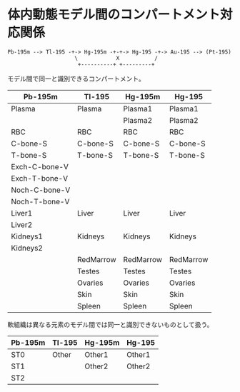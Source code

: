 # 体内動態モデル間のコンパートメント対応関係

```
Pb-195m --> Tl-195 -+-> Hg-195m -+-+-> Hg-195 -+-> Au-195 --> (Pt-195)
                     \            X           /
                      +----------+ +---------+
```

モデル間で同一と識別できるコンパートメント。

|Pb-195m        |Tl-195    |Hg-195m   |Hg-195    |
|---------------|----------|----------|----------|
|Plasma         |Plasma    |Plasma1   |Plasma1   |
|               |          |Plasma2   |Plasma2   |
|RBC            |RBC       |RBC       |RBC       |
|C-bone-S       |C-bone-S  |C-bone-S  |C-bone-S  |
|T-bone-S       |T-bone-S  |T-bone-S  |T-bone-S  |
|Exch-C-bone-V  |          |          |          |
|Exch-T-bone-V  |          |          |          |
|Noch-C-bone-V  |          |          |          |
|Noch-T-bone-V  |          |          |          |
|Liver1         |Liver     |Liver     |Liver     |
|Liver2         |          |          |          |
|Kidneys1       |Kidneys   |Kidneys   |Kidneys   |
|Kidneys2       |          |          |          |
|               |RedMarrow |RedMarrow |RedMarrow |
|               |Testes    |Testes    |Testes    |
|               |Ovaries   |Ovaries   |Ovaries   |
|               |Skin      |Skin      |Skin      |
|               |Spleen    |Spleen    |Spleen    |


軟組織は異なる元素のモデル間では同一と識別できないものとして扱う。

|Pb-195m        |Tl-195    |Hg-195m   |Hg-195    |
|---------------|----------|----------|----------|
|ST0            |Other     |Other1    |Other1    |
|ST1            |          |Other2    |Other2    |
|ST2            |          |          |          |

